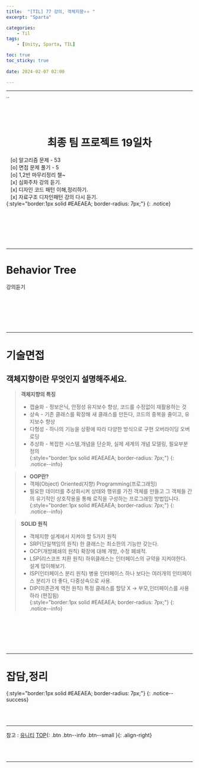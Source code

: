 ```yaml
---
title:  "[TIL] 77 강의, 객체지향⭐⭐ "
excerpt: "Sparta"

categories:
    - Til
tags:
    - [Unity, Sparta, TIL]

toc: true
toc_sticky: true
 
date: 2024-02-07 02:00

---
```

- - -

``

<BR><BR>

<center><H1>  최종 팀 프로젝트 19일차  </H1></center>

&nbsp;&nbsp; [o] 알고리즘 문제  - 53  
&nbsp;&nbsp; [o] 면접 문제 풀기 - 5     
&nbsp;&nbsp; [o] 1,2반 마무리정리  챌~   
&nbsp;&nbsp; [x] 심화주차 강의 듣기.   
&nbsp;&nbsp; [x] 디자인 코드 패턴 이해,정리하기.   
&nbsp;&nbsp; [x] 자료구조 디자인패턴 강의 다시 듣기.   
{:style="border:1px solid #EAEAEA; border-radius: 7px;"}
{: .notice}  


<br><br><br><br><br>
- - - 

# Behavior Tree
강의듣기


<br><br><br><br><br>
- - - 

# 기술면접
## 객체지향이란 무엇인지 설명해주세요.
> **객체지향의 특징**
> - 캡슐화 - 정보은닉, 안정성 유지보수 향상, 코드를 수정없이 재활용하는 것  
> - 상속 - 기존 클래스를 확장해 새 클래스를 만든다, 코드의 중복을 줄이고, 유지보수  향상  
> - 다형성 - 하나의 기능을 상황에 따라 다양한 방식으로 구현 오버라이딩 오버로딩  
> - 추상화 - 복잡한 시스템,개념을 단순화, 실제 세계의 개념 모델링, 필요부분 정의    
{:style="border:1px solid #EAEAEA; border-radius: 7px;"}
{: .notice--info} 

> - **OOP란?**
> - 객체(Object)  Oriented(지향) Programming(프로그래밍)   
> - 필요한 데이터를 추상화시켜 상태와 행위를 가진 객체를 만들고 그 객체들 간의 유기적인 상호작용을 통해 로직을 구성하는 프로그래밍 방법입니다.  
{:style="border:1px solid #EAEAEA; border-radius: 7px;"}
{: .notice--info} 

> **SOLID 원칙**
> - 객체지향 설계에서 지켜야 할 5가지 원칙  
> - SRP(단일책임의 원칙) 한 클래스는 최소한의 기능만 갖는다.  
> - OCP(개방폐쇄의 원칙) 확장에 대해 개방, 수정 폐쇄적.  
> - LSP(리스코프 치환 원칙) 하위클래스는 인터페이스의 규약을 지켜야한다. 설계 많이해보기.  
> - ISP(인터페이스 분리 원칙) 병용 인터페이스 하나 보다는 여러개의 인터페이스 분리가 더 좋다, 다중상속으로 사용.  
> - DIP(의존관계 역전 원칙) 특정 클래스를 할당 X -> 부모,인터페이스를 사용하라 (편집됨)  
{:style="border:1px solid #EAEAEA; border-radius: 7px;"}
{: .notice--info} 

<br><br><br><br><br>
- - - 

# 잡담,정리
{:style="border:1px solid #EAEAEA; border-radius: 7px;"}
{: .notice--success}  


<br><br>
- - -

참고 : [유니티](https://docs.unity3d.com/kr/)
[TOP](#){: .btn .btn--info .btn--small }{: .align-right}


<br><br>
- - -
